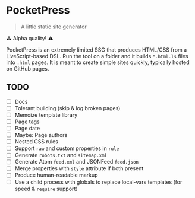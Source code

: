 # PocketPress

> A little static site generator

⚠️ Alpha quality! ⚠️

PocketPress is an extremely limited SSG that produces HTML/CSS from a LiveScript-based DSL. Run the tool on a folder and it builds `*.html.ls` files into `.html` pages. It is meant to create simple sites quickly, typically hosted on GitHub pages.

## TODO

- [ ] Docs
- [ ] Tolerant building (skip & log broken pages)
- [ ] Memoize template library
- [ ] Page tags
- [ ] Page date
- [ ] Maybe: Page authors
- [ ] Nested CSS rules
- [ ] Support `raw` and custom properties in `rule`
- [ ] Generate `robots.txt` and `sitemap.xml`
- [ ] Generate Atom `feed.xml` and JSONFeed `feed.json`
- [ ] Merge properties with `style` attribute if both present
- [ ] Produce human-readable markup
- [ ] Use a child process with globals to replace local-vars templates (for speed & `require` support)
